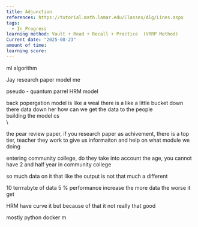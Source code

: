 ```yaml
---
title: Adjunction
references: https://tutorial.math.lamar.edu/Classes/Alg/Lines.aspx
tags:
  - In_Progress
learning method: Vault + Read + Recall + Practice  (VRRP Method)
Current date: "2025-08-23"
amount of time: 
learning score:
---
```


ml algorithm 

Jay research paper 
model  me 


pseudo - quantum parrel HRM model  


back  popergation model  is like  a weal 
there is a like a little bucket down there 
data down her
how can we get the data to the people  
building the model  cs  
\

the pear  review  paper, if you research paper as achivement, there is a top tier, teacher they work to give us informaiton and help on what module we doing 

entering community  college, do they take into account the age, you cannot have 2 and half year in community college 

so much data  on it that like the output is not that much a different 

10  terrrabyte of data 5 % performance increase  the more data the worse it get 


HRM have curve  it  but because of that it not really that good 


mostly  python 
docker  m